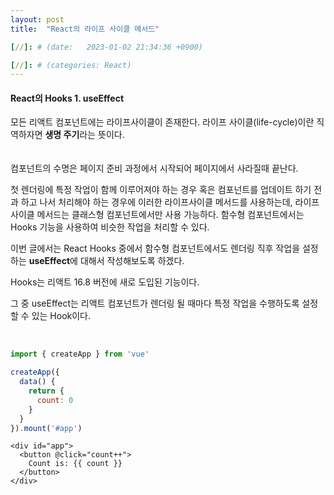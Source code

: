 ```yaml
---
layout: post
title:  "React의 라이프 사이클 메서드"

[//]: # (date:   2023-01-02 21:34:36 +0900)

[//]: # (categories: React)
---
```


[//]: # (<h1>Introduction</h1>)

<h4>React의 Hooks 1. useEffect</h4>

모든 리액트 컴포넌트에는 라이프사이클이 존재한다.
라이프 사이클(life-cycle)이란 직역하자면 **생명 주기**라는 뜻이다.<br /><br /><br />
컴포넌트의 수명은 페이지 준비 과정에서 시작되어 페이지에서 사라질때 끝난다.


첫 렌더링에 특정 작업이 함께 이루어져야 하는 경우 혹은 컴포넌트를 업데이트 하기 전과 하고 나서 처리해야 하는 경우에 이러한 라이프사이클 메서드를 사용하는데,
라이프 사이클 메서드는 클래스형 컴포넌트에서만 사용 가능하다.
함수형 컴포넌트에서는 Hooks 기능을 사용하여 비슷한 작업을 처리할 수 있다.


이번 글에서는 React Hooks 중에서 함수형 컴포넌트에서도 렌더링 직후 작업을 설정하는 **useEffect**에 대해서 작성해보도록 하겠다.


Hooks는 리액트 16.8 버전에 새로 도입된 기능이다.


그 중 useEffect는 리액트 컴포넌트가 렌더링 될 때마다 특정 작업을 수행하도록 설정할 수 있는 Hook이다.


<br />

```javascript
import { createApp } from 'vue'

createApp({
  data() {
    return {
      count: 0
    }
  }
}).mount('#app')
```

```
<div id="app">
  <button @click="count++">
    Count is: {{ count }}
  </button>
</div>
```